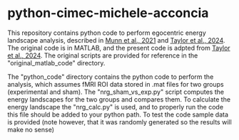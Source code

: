 # python-cimec-michele-acconcia
This repository contains python code to perform egocentric energy landscape analysis, described in [Munn et al., 2021](https://www.nature.com/articles/s41467-021-26268-x) and [Taylor et al., 2024](https://www.sciencedirect.com/science/article/pii/S2211124724006879?via%3Dihub). The original code is in MATLAB, and the present code is adpted from [Taylor et al., 2024](https://www.sciencedirect.com/science/article/pii/S2211124724006879?via%3Dihub). The original scripts are provided for reference in the "original_matlab_code" directory.

The "python_code" directory contains the python code to perform the analysis, which assumes fMRI ROI data stored in .mat files for two groups (experimental and sham). The "nrg_sham_vs_exp.py" script computes the energy landscapes for the two groups and compares them. To calculate the energy landscape the "nrg_calc.py" is used, and to properly run the code this file should be added to your python path. To test the code sample data is provided (note however, that it was randomly generated so the results will make no sense)
